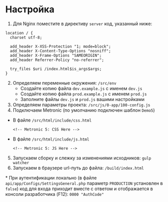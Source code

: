 # Настройка
1. Для Nginx поместите в директиву `server` код, указанный ниже:
  ```nginx
  location / {
    charset utf-8;

    add_header X-XSS-Protection "1; mode=block";
    add_header X-Content-Type-Options "nosniff";
    add_header X-Frame-Options "SAMEORIGIN";
    add_header Referrer-Policy "no-referrer";

    try_files $uri /index.html$is_args$args;
  }
  ```
2. Определяем переменные окружения: `/src/env`
   - Создайте копию файла `dev.example.js` с именем `dev.js`
   - Создайте копию файла `prod.example.js` с именем `prod.js`
   - Заполните файлы `dev.js` и `prod.js` вашими настройками
3. Определяем параметры проекта: `/src/js/0-app/100-config.js`
4. Подключаем Metronic (по умолчанию подключен шаблон `Demo5`)
  - В файле `/src/html/include/css.html`

    `<!-- Metronic 5: CSS Here -->`
  - В файле `/src/html/include/js.html`

    `<!-- Metronic 5: JS Here -->`
5. Запускаем сборку и слежку за изменениями исходников: `gulp watcher`
6. Запускаем в браузере url-путь до файла: `/build/index.html`

\* При аутентификации локально (в файле `api/app/Configs/SettingsGeneral.php` параметр `PRODUCTION` установлен в `false`) код для входа приходит вместе с ответом и отображается в консоли разработчика (F12): `0000 "AuthCode"`
